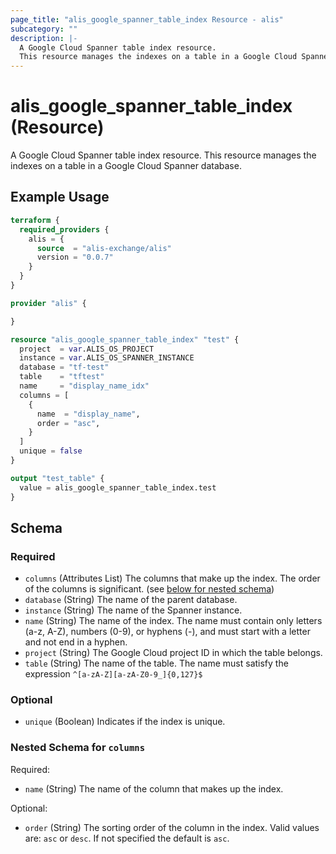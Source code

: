 ```yaml
---
page_title: "alis_google_spanner_table_index Resource - alis"
subcategory: ""
description: |-
  A Google Cloud Spanner table index resource.
  This resource manages the indexes on a table in a Google Cloud Spanner database.
---
```


# alis_google_spanner_table_index (Resource)

A Google Cloud Spanner table index resource.
This resource manages the indexes on a table in a Google Cloud Spanner database.

## Example Usage

```terraform
terraform {
  required_providers {
    alis = {
      source  = "alis-exchange/alis"
      version = "0.0.7"
    }
  }
}

provider "alis" {

}

resource "alis_google_spanner_table_index" "test" {
  project  = var.ALIS_OS_PROJECT
  instance = var.ALIS_OS_SPANNER_INSTANCE
  database = "tf-test"
  table    = "tftest"
  name     = "display_name_idx"
  columns = [
    {
      name  = "display_name",
      order = "asc",
    }
  ]
  unique = false
}

output "test_table" {
  value = alis_google_spanner_table_index.test
}
```

<!-- schema generated by tfplugindocs -->
## Schema

### Required

- `columns` (Attributes List) The columns that make up the index.
The order of the columns is significant. (see [below for nested schema](#nestedatt--columns))
- `database` (String) The name of the parent database.
- `instance` (String) The name of the Spanner instance.
- `name` (String) The name of the index.
The name must contain only letters (a-z, A-Z), numbers (0-9), or hyphens (-), and must start with a letter and not end in a hyphen.
- `project` (String) The Google Cloud project ID in which the table belongs.
- `table` (String) The name of the table.
The name must satisfy the expression `^[a-zA-Z][a-zA-Z0-9_]{0,127}$`

### Optional

- `unique` (Boolean) Indicates if the index is unique.

<a id="nestedatt--columns"></a>
### Nested Schema for `columns`

Required:

- `name` (String) The name of the column that makes up the index.

Optional:

- `order` (String) The sorting order of the column in the index.
Valid values are: `asc` or `desc`. If not specified the default is `asc`.